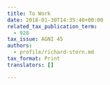 ```yaml
---
title: To Work
date: 2018-01-30T14:35:40+00:00
related_tax_publication_term:
  - 928
tax_issue: AGNI 45
authors:
  - profile/richard-stern.md
tax_format: Print
translators: []

---
```

